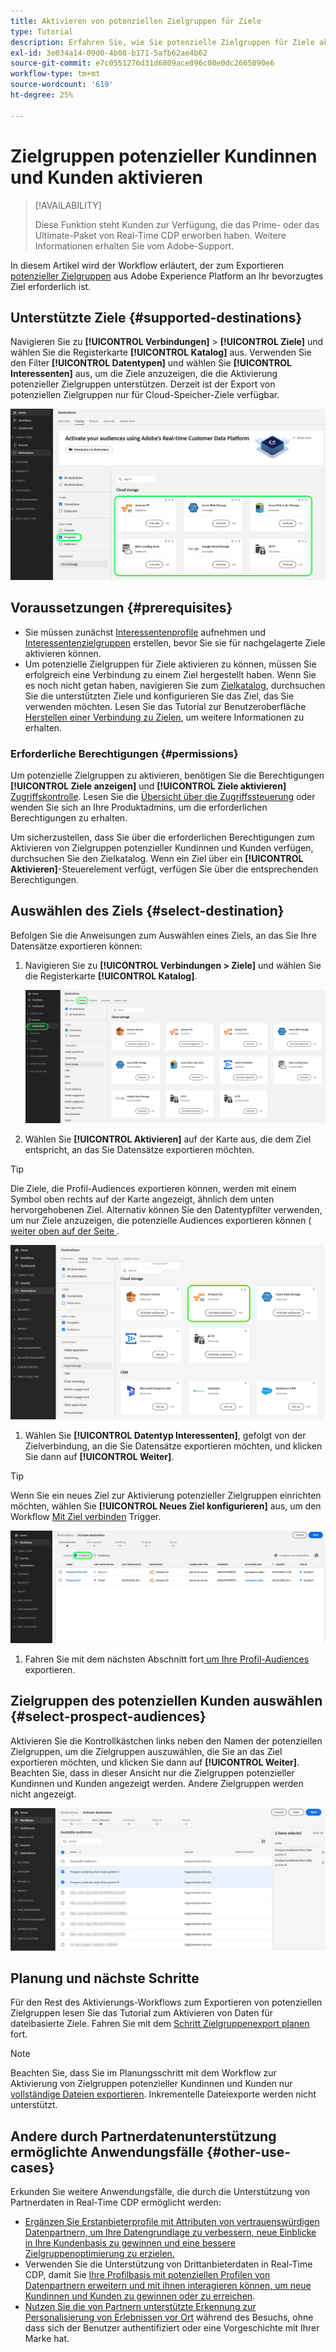 ```yaml
---
title: Aktivieren von potenziellen Zielgruppen für Ziele
type: Tutorial
description: Erfahren Sie, wie Sie potenzielle Zielgruppen für Ziele aktivieren
exl-id: 3e034a14-09d0-4b08-b171-5afb62ae4b62
source-git-commit: e7c0551276d31d6809ace096c00e0dc2665090e6
workflow-type: tm+mt
source-wordcount: '619'
ht-degree: 25%

---
```


# Zielgruppen potenzieller Kundinnen und Kunden aktivieren

>[!AVAILABILITY]
>
>Diese Funktion steht Kunden zur Verfügung, die das Prime- oder das Ultimate-Paket von Real-Time CDP erworben haben. Weitere Informationen erhalten Sie vom Adobe-Support.

In diesem Artikel wird der Workflow erläutert, der zum Exportieren [potenzieller Zielgruppen](/help/segmentation/types/prospect-audiences.md) aus Adobe Experience Platform an Ihr bevorzugtes Ziel erforderlich ist.

## Unterstützte Ziele {#supported-destinations}

Navigieren Sie zu **[!UICONTROL Verbindungen]** > **[!UICONTROL Ziele]** und wählen Sie die Registerkarte **[!UICONTROL Katalog]** aus. Verwenden Sie den Filter **[!UICONTROL Datentypen]** und wählen Sie **[!UICONTROL Interessenten]** aus, um die Ziele anzuzeigen, die die Aktivierung potenzieller Zielgruppen unterstützen. Derzeit ist der Export von potenziellen Zielgruppen nur für Cloud-Speicher-Ziele verfügbar.

![Ziele, die Zielgruppen potenzieller Kundinnen und Kunden unterstützen.](/help/destinations/assets/ui/activate-prospect-audiences/data-types-filter.png)

## Voraussetzungen {#prerequisites}

* Sie müssen zunächst [Interessentenprofile](/help/profile/ui/prospect-profile.md) aufnehmen und [Interessentenzielgruppen](/help/segmentation/types/prospect-audiences.md) erstellen, bevor Sie sie für nachgelagerte Ziele aktivieren können.
* Um potenzielle Zielgruppen für Ziele aktivieren zu können, müssen Sie erfolgreich eine Verbindung zu einem Ziel hergestellt haben. Wenn Sie es noch nicht getan haben, navigieren Sie zum [Zielkatalog](../catalog/overview.md), durchsuchen Sie die unterstützten Ziele und konfigurieren Sie das Ziel, das Sie verwenden möchten. Lesen Sie das Tutorial zur Benutzeroberfläche [Herstellen einer Verbindung zu Zielen](./connect-destination.md), um weitere Informationen zu erhalten.

### Erforderliche Berechtigungen {#permissions}

Um potenzielle Zielgruppen zu aktivieren, benötigen Sie die Berechtigungen **[!UICONTROL Ziele anzeigen]** und **[!UICONTROL Ziele aktivieren]** [Zugriffskontrolle](/help/access-control/home.md#permissions). Lesen Sie die [Übersicht über die Zugriffssteuerung](/help/access-control/ui/overview.md) oder wenden Sie sich an Ihre Produktadmins, um die erforderlichen Berechtigungen zu erhalten.

Um sicherzustellen, dass Sie über die erforderlichen Berechtigungen zum Aktivieren von Zielgruppen potenzieller Kundinnen und Kunden verfügen, durchsuchen Sie den Zielkatalog. Wenn ein Ziel über ein **[!UICONTROL Aktivieren]**-Steuerelement verfügt, verfügen Sie über die entsprechenden Berechtigungen.

## Auswählen des Ziels {#select-destination}

Befolgen Sie die Anweisungen zum Auswählen eines Ziels, an das Sie Ihre Datensätze exportieren können:

1. Navigieren Sie zu **[!UICONTROL Verbindungen > Ziele]** und wählen Sie die Registerkarte **[!UICONTROL Katalog]**.

   ![Registerkarte „Zielkatalog“ mit hervorgehobenem Katalog-Steuerelement.](/help/destinations/assets/ui/export-datasets/catalog-tab.png)

2. Wählen Sie **[!UICONTROL Aktivieren]** auf der Karte aus, die dem Ziel entspricht, an das Sie Datensätze exportieren möchten.

>[!TIP]
>
>Die Ziele, die Profil-Audiences exportieren können, werden mit einem Symbol oben rechts auf der Karte angezeigt, ähnlich dem unten hervorgehobenen Ziel. Alternativ können Sie den Datentypfilter verwenden, um nur Ziele anzuzeigen, die potenzielle Audiences exportieren können ([ weiter oben auf der Seite ](#supported-destinations).

![Amazon S3-Zielseite, auf der Profil-Zielgruppen exportiert werden können, hervorgehoben.](/help/destinations/assets/ui/activate-prospect-audiences/amazon-s3-icon-activate-prospect-audiences.png)

1. Wählen Sie **[!UICONTROL Datentyp Interessenten]**, gefolgt von der Zielverbindung, an die Sie Datensätze exportieren möchten, und klicken Sie dann auf **[!UICONTROL Weiter]**.

>[!TIP]
> 
>Wenn Sie ein neues Ziel zur Aktivierung potenzieller Zielgruppen einrichten möchten, wählen Sie **[!UICONTROL Neues Ziel konfigurieren]** aus, um den Workflow [Mit Ziel verbinden](/help/destinations/ui/connect-destination.md) Trigger.

![Zielaktivierungs-Workflow mit hervorgehobenem Steuerelement „Interessenten“.](/help/destinations/assets/ui/activate-prospect-audiences/activate-prospects-highlighted.png)

1. Fahren Sie mit dem nächsten Abschnitt fort[ um Ihre Profil-Audiences ](#select-profile-audiences) exportieren.

## Zielgruppen des potenziellen Kunden auswählen {#select-prospect-audiences}

Aktivieren Sie die Kontrollkästchen links neben den Namen der potenziellen Zielgruppen, um die Zielgruppen auszuwählen, die Sie an das Ziel exportieren möchten, und klicken Sie dann auf **[!UICONTROL Weiter]**. Beachten Sie, dass in dieser Ansicht nur die Zielgruppen potenzieller Kundinnen und Kunden angezeigt werden. Andere Zielgruppen werden nicht angezeigt.

![Workflow für den Datensatzexport, der den Schritt „Zielgruppen auswählen“ zeigt, in dem Sie auswählen können, welche potenziellen Zielgruppen exportiert werden sollen.](/help/destinations/assets/ui/activate-prospect-audiences/select-prospect-audiences.png)

## Planung und nächste Schritte

Für den Rest des Aktivierungs-Workflows zum Exportieren von potenziellen Zielgruppen lesen Sie das Tutorial zum Aktivieren von Daten für dateibasierte Ziele. Fahren Sie mit dem [Schritt Zielgruppenexport planen](/help/destinations/ui/activate-batch-profile-destinations.md#scheduling) fort.

>[!NOTE]
>
>Beachten Sie, dass Sie im Planungsschritt mit dem Workflow zur Aktivierung von Zielgruppen potenzieller Kundinnen und Kunden nur [vollständige Dateien exportieren](/help/destinations/ui/activate-batch-profile-destinations.md#export-full-files). Inkrementelle Dateiexporte werden nicht unterstützt.

<!--

Note that we will need to add links to other destination types here as more destinations become supported 

-->

## Andere durch Partnerdatenunterstützung ermöglichte Anwendungsfälle {#other-use-cases}

Erkunden Sie weitere Anwendungsfälle, die durch die Unterstützung von Partnerdaten in Real-Time CDP ermöglicht werden:

* [Ergänzen Sie Erstanbieterprofile mit Attributen von vertrauenswürdigen Datenpartnern, um Ihre Datengrundlage zu verbessern, neue Einblicke in Ihre Kundenbasis zu gewinnen und eine bessere Zielgruppenoptimierung zu erzielen.](/help/rtcdp/partner-data/supplement-first-party-profiles.md)
* Verwenden Sie die Unterstützung von Drittanbieterdaten in Real-Time CDP, damit Sie [Ihre Profilbasis mit potenziellen Profilen von Datenpartnern erweitern und mit ihnen interagieren können, um neue Kundinnen und Kunden zu gewinnen oder zu erreichen](/help/rtcdp/partner-data/prospecting.md).
* [Nutzen Sie die von Partnern unterstützte Erkennung zur Personalisierung von Erlebnissen vor Ort](/help/rtcdp/partner-data/onsite-personalization.md) während des Besuchs, ohne dass sich der Benutzer authentifiziert oder eine Vorgeschichte mit Ihrer Marke hat.
